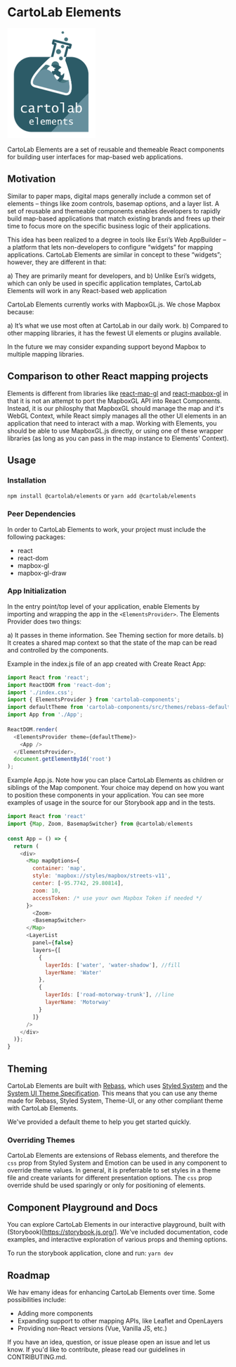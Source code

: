# CartoLab Elements

<img src="./logo.png" height="250">

CartoLab Elements are a set of reusable and themeable React components for building user interfaces for map-based web applications. 

## Motivation

Similar to paper maps, digital maps generally include a common set of elements – things like zoom controls, basemap options, and a layer list. A set of reusable and themeable components enables developers to rapidly build map-based applications that match existing brands and frees up their time to focus more on the specific business logic of their applications.

This idea has been realized to a degree in tools like Esri’s Web AppBuilder – a platform that lets non-developers to configure “widgets” for mapping applications. CartoLab Elements are similar in concept to these “widgets”; however, they are different in that:

a)	They are primarily meant for developers, and
b)	Unlike Esri’s widgets, which can only be used in specific application templates, CartoLab Elements will work in any React-based web application

CartoLab Elements currently works with MapboxGL.js. We chose Mapbox because:

a)	It’s what we use most often at CartoLab in our daily work.
b)	Compared to other mapping libraries, it has the fewest UI elements or plugins available.


In the future we may consider expanding support beyond Mapbox to multiple mapping libraries.

## Comparison to other React mapping projects
Elements is different from libraries like [react-map-gl](https://uber.github.io/react-map-gl/#/) and [react-mapbox-gl](https://github.com/alex3165/react-mapbox-gl) in that it is not an attempt to port the MapboxGL API into React Components. Instead, it is our philosphy that MapboxGL should manage the map and it's WebGL Context, while React simply manages all the other UI elements in an application that need to interact with a map. Working with Elements, you should be able to use MapboxGL.js directly, or using one of these wrapper libraries (as long as you can pass in the map instance to Elements' Context).


## Usage
### Installation
`npm install @cartolab/elements`
or
`yarn add @cartolab/elements`

### Peer Dependencies 
In order to CartoLab Elements to work, your project must include the following packages:

* react
* react-dom
* mapbox-gl
* mapbox-gl-draw

### App Initialization
In the entry point/top level of your application, enable Elements by importing and wrapping the app in the `<ElementsProvider>`. The Elements Provider does two things:

a) It passes in theme information. See Theming section for more details.
b) It creates a shared map context so that the state of the map can be read and controlled by the components.

Example in the index.js file of an app created with Create React App:

``` javascript
import React from 'react';
import ReactDOM from 'react-dom';
import './index.css';
import { ElementsProvider } from 'cartolab-components';
import defaultTheme from 'cartolab-components/src/themes/rebass-default';
import App from './App';

ReactDOM.render(
  <ElementsProvider theme={defaultTheme}>
    <App />
  </ElementsProvider>,
  document.getElementById('root')
);
```

Example App.js. Note how you can place CartoLab Elements as children or siblings of the Map component. Your choice may depend on how you want to position these components in your application. You can see more examples of usage in the source for our Storybook app and in the tests.

``` javascript
import React from 'react'
import {Map, Zoom, BasemapSwitcher} from @cartolab/elements

const App = () => {
  return (
    <div>
      <Map mapOptions={  
        container: 'map',
        style: 'mapbox://styles/mapbox/streets-v11',
        center: [-95.7742, 29.80814],
        zoom: 10,
        accessToken: /* use your own Mapbox Token if needed */
      }>
        <Zoom>
        <BasemapSwitcher>
      </Map>
      <LayerList           
        panel={false}
        layers={[
          {
            layerIds: ['water', 'water-shadow'], //fill
            layerName: 'Water'
          },
          {
            layerIds: ['road-motorway-trunk'], //line
            layerName: 'Motorway'
          }
        ]}
      />
    </div>
  )};
}
```



## Theming
CartoLab Elements are built with [Rebass](https://rebassjs.org/), which uses [Styled System](https://styled-system.com/) and the [System UI Theme Specification](https://system-ui.com/theme). This means that you can use any theme made for Rebass, Styled System, Theme-UI, or any other compliant theme with CartoLab Elements. 

We've provided a default theme to help you get started quickly. 

### Overriding Themes
CartoLab Elements are extensions of Rebass elements, and therefore the `css` prop from Styled System and Emotion can be used in any component to override theme values. In general, it is preferrable to set styles in a theme file and create variants for different presentation options. The `css` prop override shuld be used sparingly or only for positioning of elements.

## Component Playground and Docs
You can explore CartoLab Elements in our interactive playground, built with (Storybook)[https://storybook.js.org/]. We've included documentation, code examples, and interactive exploration of various props and theming options.

To run the storybook application, clone and run: `yarn dev`

## Roadmap
We hav emany ideas for enhancing CartoLab Elements over time. Some possibilities include:

* Adding more components
* Expanding support to other mapping APIs, like Leaflet and OpenLayers
* Providing non-React versions (Vue, Vanilla JS, etc.)


If you have an idea, question, or issue please open an issue and let us know. If you'd like to contribute, please read our guidelines in CONTRIBUTING.md.